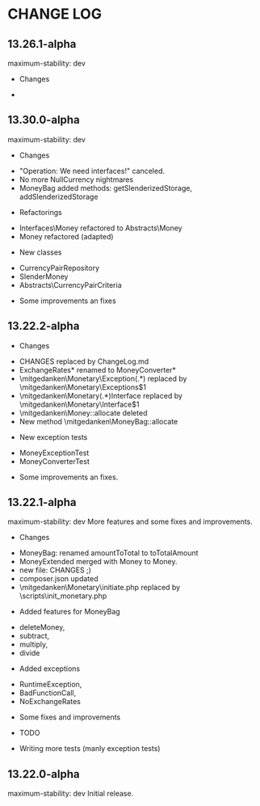 CHANGE LOG
==========

13.26.1-alpha
-------------
maximum-stability: dev

* Changes
 -


13.30.0-alpha
-------------
maximum-stability: dev

* Changes
 - "Operation: We need interfaces!" canceled.
 - No more NullCurrency nightmares
 - MoneyBag added methods: getSlenderizedStorage, addSlenderizedStorage

* Refactorings
 - Interfaces\Money refactored to Abstracts\Money
 - Money refactored (adapted)

* New classes
 - CurrencyPairRepository
 - SlenderMoney
 - Abstracts\CurrencyPairCriteria

* Some improvements an fixes


13.22.2-alpha
-------------
* Changes
 - CHANGES replaced by ChangeLog.md
 - ExchangeRates* renamed to MoneyConverter*
 - \mitgedanken\Monetary\Exception\(.*) replaced by \mitgedanken\Monetary\Exceptions\$1
 - \mitgedanken\Monetary\(.*)Interface replaced by \mitgedanken\Monetary\Interface\$1
 - \mitgedanken\Money::allocate deleted
 - New method \mitgedanken\MoneyBag::allocate

* New exception tests
 - MoneyExceptionTest
 - MoneyConverterTest

* Some improvements an fixes.


13.22.1-alpha
-------------
maximum-stability: dev
More features and some fixes and improvements.

* Changes
 - MoneyBag: renamed amountToTotal to toTotalAmount
 - MoneyExtended merged with Money to Money.
 - new file: CHANGES ;)
 - composer.json updated
 - \mitgedanken\Monetary\initiate.php replaced by \scripts\init_monetary.php

* Added features for MoneyBag
 - deleteMoney,
 - subtract,
 - multiply,
 - divide

* Added exceptions
 - RuntimeException,
 - BadFunctionCall,
 - NoExchangeRates

* Some fixes and improvements

* TODO
 - Writing more tests (manly exception tests)


13.22.0-alpha
-------------
maximum-stability: dev
Initial release.